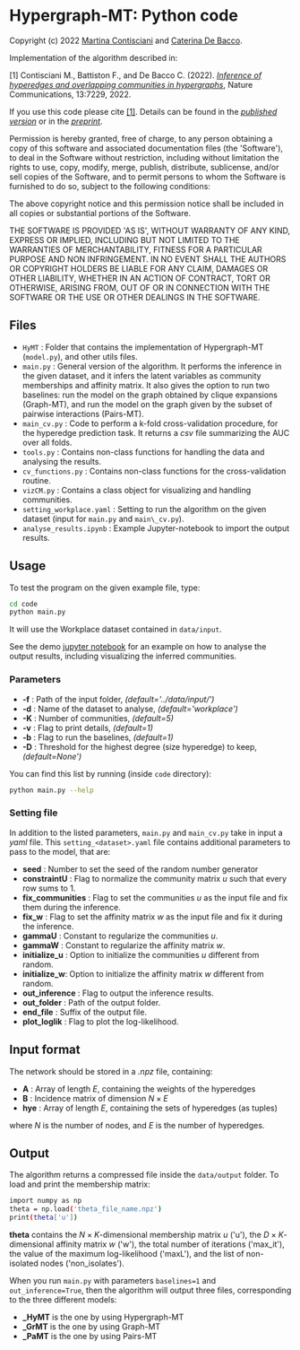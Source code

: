 # Hypergraph-MT: Python code
Copyright (c) 2022 [Martina Contisciani](https://martinacontisciani.wixsite.com/mcontisciani) and [Caterina De Bacco](http://cdebacco.com).

Implementation of the algorithm described in:

[1] Contisciani M., Battiston F., and De Bacco C. (2022). [_Inference of hyperedges and overlapping communities in hypergraphs_](https://rdcu.be/c0qdd), Nature Communications, 13:7229, 2022.

If you use this code please cite [[1]](https://www.nature.com/articles/s41467-022-34714-7#citeas). Details can be found in the [_published version_](https://doi.org/10.1038/s41467-022-34714-7) or in the [_preprint_](https://arxiv.org/abs/2204.05646).    

Permission is hereby granted, free of charge, to any person obtaining a copy of this software and associated documentation files (the 'Software'), to deal in the Software without restriction, including without limitation the rights to use, copy, modify, merge, publish, distribute, sublicense, and/or sell copies of the Software, and to permit persons to whom the Software is furnished to do so, subject to the following conditions:

The above copyright notice and this permission notice shall be included in all copies or substantial portions of the Software.

THE SOFTWARE IS PROVIDED 'AS IS', WITHOUT WARRANTY OF ANY KIND, EXPRESS OR IMPLIED, INCLUDING BUT NOT LIMITED TO THE WARRANTIES OF MERCHANTABILITY, FITNESS FOR A PARTICULAR PURPOSE AND NON INFRINGEMENT. IN NO EVENT SHALL THE AUTHORS OR COPYRIGHT HOLDERS BE LIABLE FOR ANY CLAIM, DAMAGES OR OTHER LIABILITY, WHETHER IN AN ACTION OF CONTRACT, TORT OR OTHERWISE, ARISING FROM, OUT OF OR IN CONNECTION WITH THE SOFTWARE OR THE USE OR OTHER DEALINGS IN THE SOFTWARE.

## Files
- `HyMT` : Folder that contains the implementation of Hypergraph-MT (`model.py`), and other utils files. 
- `main.py` : General version of the algorithm. It performs the inference in the given dataset, and it infers the latent variables as community memberships and affinity matrix. It also gives the option to run two baselines: run the model on the graph obtained by clique expansions (Graph-MT), and run the model on the graph given by the subset of pairwise interactions (Pairs-MT).
- `main_cv.py` : Code to perform a k-fold cross-validation procedure, for the hyperedge prediction task. It returns a *csv* file summarizing the AUC over all folds. 
- `tools.py` : Contains non-class functions for handling the data and analysing the results.
- `cv_functions.py` : Contains non-class functions for the cross-validation routine.
- `vizCM.py` : Contains a class object for visualizing and handling communities.
- `setting_workplace.yaml` : Setting to run the algorithm on the given dataset (input for `main.py` and `main\_cv.py`).
- `analyse_results.ipynb` : Example Jupyter-notebook to import the output results.

## Usage
To test the program on the given example file, type:  

```bash
cd code
python main.py
```

It will use the Workplace dataset contained in `data/input`. 

See the demo [jupyter notebook](https://github.com/mcontisc/Hypergraph-MT/blob/main/code/analyse_results.ipynb) for an example on how to analyse the output results, including visualizing the inferred communities.

### Parameters
- **-f** : Path of the input folder, *(default='../data/input/')*
- **-d** : Name of the dataset to analyse, *(default='workplace')*
- **-K** : Number of communities, *(default=5)*
- **-v** : Flag to print details, *(default=1)*
- **-b** : Flag to run the baselines, *(default=1)*
- **-D** : Threshold for the highest degree (size hyperedge) to keep, *(default=None')*

You can find this list by running (inside `code` directory): 

```bash
python main.py --help
```

### Setting file
In addition to the listed parameters, `main.py` and `main_cv.py` take in input a _yaml_ file. This `setting_<dataset>.yaml` file contains additional parameters to pass to the model, that are:
- **seed** : Number to set the seed of the random number generator
- **constraintU** : Flag to normalize the community matrix $u$ such that every row sums to 1. 
- **fix_communities** : Flag to set the communities $u$ as the input file and fix them during the inference.
- **fix_w** : Flag to set the affinity matrix $w$ as the input file and fix it during the inference.
- **gammaU** : Constant to regularize the communities $u$.
- **gammaW** : Constant to regularize the affinity matrix $w$.
- **initialize_u** : Option to initialize the communities $u$ different from random.
- **initialize_w**: Option to initialize the affinity matrix $w$ different from random.
- **out_inference** : Flag to output the inference results.
- **out_folder** : Path of the output folder.
- **end_file** : Suffix of the output file.
- **plot_loglik** : Flag to plot the log-likelihood.

## Input format
The network should be stored in a *.npz* file, containing:

- **A** : Array of length $E$, containing the weights of the hyperedges
- **B** : Incidence matrix of dimension $N \times E$
- **hye** : Array of length $E$, containing the sets of hyperedges (as tuples)

where $N$ is the number of nodes, and $E$ is the number of hyperedges.

## Output
The algorithm returns a compressed file inside the `data/output` folder. To load and print the membership matrix:

```bash
import numpy as np 
theta = np.load('theta_file_name.npz')
print(theta['u'])
```

**theta** contains the $N \times K$-dimensional membership matrix $u$ ('u'), the $D \times K$-dimensional affinity matrix $w$ ('w'), the total number of iterations ('max_it'), the value of the maximum log-likelihood ('maxL'), and the list of non-isolated nodes ('non_isolates').  

When you run `main.py` with parameters `baselines=1` and `out_inference=True`, then the algorithm will output three files, corresponding to the three different models:
- **\_HyMT** is the one by using Hypergraph-MT
- **\_GrMT** is the one by using Graph-MT
- **\_PaMT** is the one by using Pairs-MT
